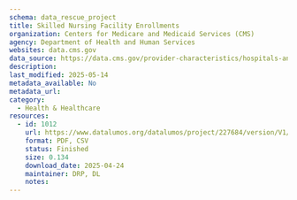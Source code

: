 ```yaml
---
schema: data_rescue_project 
title: Skilled Nursing Facility Enrollments
organization: Centers for Medicare and Medicaid Services (CMS)
agency: Department of Health and Human Services
websites: data.cms.gov
data_source: https://data.cms.gov/provider-characteristics/hospitals-and-other-facilities/skilled-nursing-facility-enrollments
description: 
last_modified: 2025-05-14
metadata_available: No
metadata_url: 
category:
  - Health & Healthcare 
resources:
  - id: 1012
    url: https://www.datalumos.org/datalumos/project/227684/version/V1/view
    format: PDF, CSV
    status: Finished
    size: 0.134
    download_date: 2025-04-24
    maintainer: DRP, DL
    notes: 
---
```

